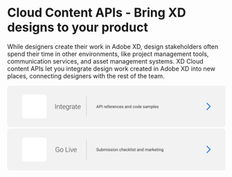 # Cloud Content APIs - Bring XD designs to your product

While designers create their work in Adobe XD, design stakeholders often spend their time in other environments, like project management tools, communication services, and asset management systems. XD Cloud content APIs let you integrate design work created in Adobe XD into new places, connecting designers with the rest of the team.

<a href="/tutorials/quick-start.md">
    <img src="/images/integrate.svg">
</a>
<a href="https://adobe.console.io">
    <img src="/images/go-live.svg">
</a>